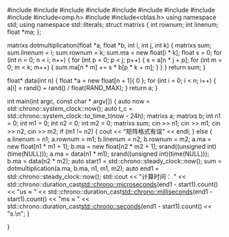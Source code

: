 #include <iostream>
#include <fstream>
#include <string>
#include <iomanip>
#include <ctime>
#include <chrono>
#include <thread>
#include<vector>
#include <memory> 
#include<omp.h>
#include <thread>
#include<cblas.h>
using namespace std;
using namespace std::literals;
struct matrixs 
{
	int rownum;
	int linenum;
	float *ma;
};

matrixs dotmultiplication(float *a, float *b, int i, int j, int k)
{
	matrixs sum;
	sum.linenum = i;
	sum.rownum = k;
	sum.ma = new float[i * k];
	float s = 0;
	for (int n = 0; n < i; n++)
	{
		for (int p = 0; p < j; p++)
		{
			s = a[n * j + p];
			for (int m = 0; m < k; m++)
			{
				sum.ma[n * m] += s * b[p * k + m];
			}
		}
	}
	return sum;
}

float* data(int n)
{
	float *a = new float[n + 1]{ 0 };
	for (int i = 0; i < n; i++)
	{
		a[i] = rand() + rand() / float(RAND_MAX);
	}
	return a;
}

int main(int argc, const char * argv[])
{
	auto now = std::chrono::system_clock::now();
	auto t_c = std::chrono::system_clock::to_time_t(now - 24h);
	matrixs a;
	matrixs b;
	int n1 = 0;
	int m1 = 0;
	int n2 = 0;
	int m2 = 0;
	matrixs sum;
	cin >> n1;
	cin >> m1;
	cin >> n2;
	cin >> m2;
	if (m1 != n2)
	{
		cout << "矩阵格式有误" << endl;
	}
	else
	{
		a.linenum = n1;
		a.rownum = m1;
		b.linenum = n2;
		b.rownum = m2;
		a.ma = new float[n1 * m1 + 1];
		b.ma = new float[n2 * m2 + 1];
		srand((unsigned int)(time(NULL)));
		a.ma = data(n1 * m1);
		srand((unsigned int)(time(NULL)));
		b.ma = data(n2 * m2);
		auto start1 = std::chrono::steady_clock::now();
		sum = dotmultiplication(a.ma, b.ma, n1, m1, m2);
		auto end1 = std::chrono::steady_clock::now();
		std::cout
			<< "计算时间：  "
			<< std::chrono::duration_cast<std::chrono::microseconds>(end1 - start1).count() << "us ≈ "
			<< std::chrono::duration_cast<std::chrono::milliseconds>(end1 - start1).count() << "ms ≈ "
			<< std::chrono::duration_cast<std::chrono::seconds>(end1 - start1).count() << "s.\n";
	}
	
	
}
